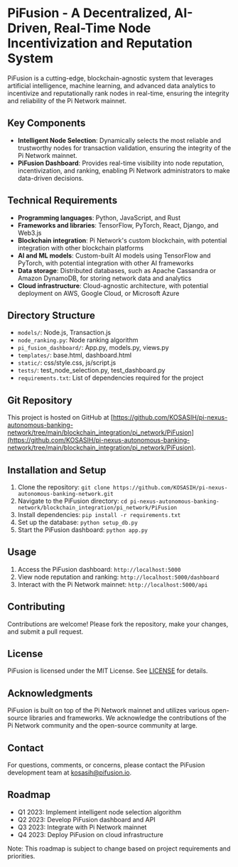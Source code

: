 # PiFusion - A Decentralized, AI-Driven, Real-Time Node Incentivization and Reputation System

PiFusion is a cutting-edge, blockchain-agnostic system that leverages artificial intelligence, machine learning, and advanced data analytics to incentivize and reputationally rank nodes in real-time, ensuring the integrity and reliability of the Pi Network mainnet.

## Key Components

* **Intelligent Node Selection**: Dynamically selects the most reliable and trustworthy nodes for transaction validation, ensuring the integrity of the Pi Network mainnet.
* **PiFusion Dashboard**: Provides real-time visibility into node reputation, incentivization, and ranking, enabling Pi Network administrators to make data-driven decisions.

## Technical Requirements

* **Programming languages**: Python, JavaScript, and Rust
* **Frameworks and libraries**: TensorFlow, PyTorch, React, Django, and Web3.js
* **Blockchain integration**: Pi Network's custom blockchain, with potential integration with other blockchain platforms
* **AI and ML models**: Custom-built AI models using TensorFlow and PyTorch, with potential integration with other AI frameworks
* **Data storage**: Distributed databases, such as Apache Cassandra or Amazon DynamoDB, for storing network data and analytics
* **Cloud infrastructure**: Cloud-agnostic architecture, with potential deployment on AWS, Google Cloud, or Microsoft Azure

## Directory Structure

* `models/`: Node.js, Transaction.js
* `node_ranking.py`: Node ranking algorithm
* `pi_fusion_dashboard/`: App.py, models.py, views.py
* `templates/`: base.html, dashboard.html
* `static/`: css/style.css, js/script.js
* `tests/`: test_node_selection.py, test_dashboard.py
* `requirements.txt`: List of dependencies required for the project

## Git Repository

This project is hosted on GitHub at [https://github.com/KOSASIH/pi-nexus-autonomous-banking-network/tree/main/blockchain_integration/pi_network/PiFusion](https://github.com/KOSASIH/pi-nexus-autonomous-banking-network/tree/main/blockchain_integration/pi_network/PiFusion).

## Installation and Setup

1. Clone the repository: `git clone https://github.com/KOSASIH/pi-nexus-autonomous-banking-network.git`
2. Navigate to the PiFusion directory: `cd pi-nexus-autonomous-banking-network/blockchain_integration/pi_network/PiFusion`
3. Install dependencies: `pip install -r requirements.txt`
4. Set up the database: `python setup_db.py`
5. Start the PiFusion dashboard: `python app.py`

## Usage

1. Access the PiFusion dashboard: `http://localhost:5000`
2. View node reputation and ranking: `http://localhost:5000/dashboard`
3. Interact with the Pi Network mainnet: `http://localhost:5000/api`

## Contributing

Contributions are welcome! Please fork the repository, make your changes, and submit a pull request.

## License

PiFusion is licensed under the MIT License. See [LICENSE](LICENSE) for details.

## Acknowledgments

PiFusion is built on top of the Pi Network mainnet and utilizes various open-source libraries and frameworks. We acknowledge the contributions of the Pi Network community and the open-source community at large.

## Contact

For questions, comments, or concerns, please contact the PiFusion development team at [kosasih@pifusion.io](mailto:kosasih@pifusion.io).

## Roadmap

* Q1 2023: Implement intelligent node selection algorithm
* Q2 2023: Develop PiFusion dashboard and API
* Q3 2023: Integrate with Pi Network mainnet
* Q4 2023: Deploy PiFusion on cloud infrastructure

Note: This roadmap is subject to change based on project requirements and priorities.
